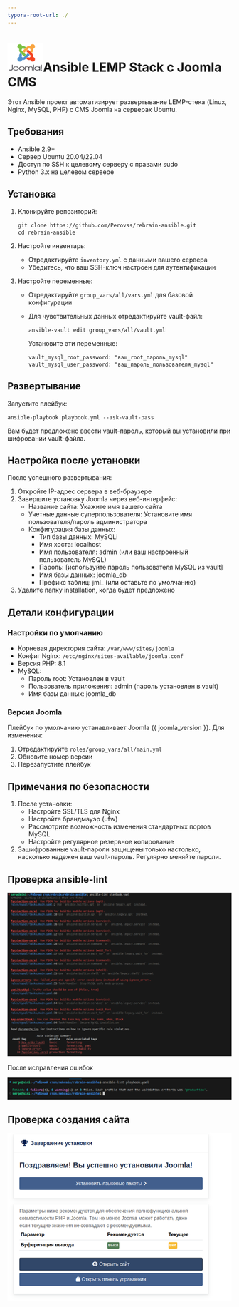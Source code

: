 ```yaml
---
typora-root-url: ./
---
```


# <img src="joomla.png" alt="joomla" width=80/>Ansible LEMP Stack с Joomla CMS

Этот Ansible проект автоматизирует развертывание LEMP-стека (Linux, Nginx, MySQL, PHP) с CMS Joomla на серверах Ubuntu.

## Требования

- Ansible 2.9+
- Сервер Ubuntu 20.04/22.04
- Доступ по SSH к целевому серверу с правами sudo
- Python 3.x на целевом сервере

## Установка

1. Клонируйте репозиторий:

   ```
   git clone https://github.com/Perovss/rebrain-ansible.git
   cd rebrain-ansible
   ```

2. Настройте инвентарь:

   - Отредактируйте `inventory.yml` с данными вашего сервера
   - Убедитесь, что ваш SSH-ключ настроен для аутентификации

3. Настройте переменные:

   - Отредактируйте `group_vars/all/vars.yml` для базовой конфигурации

   - Для чувствительных данных отредактируйте vault-файл:

     ```
     ansible-vault edit group_vars/all/vault.yml
     ```

     Установите эти переменные:

     ```
     vault_mysql_root_password: "ваш_root_пароль_mysql"
     vault_mysql_user_password: "ваш_пароль_пользователя_mysql"
     ```

   

## Развертывание

Запустите плейбук:

```
ansible-playbook playbook.yml --ask-vault-pass
```

Вам будет предложено ввести vault-пароль, который вы установили при шифровании vault-файла.

## Настройка после установки

После успешного развертывания:

1. Откройте IP-адрес сервера в веб-браузере
2. Завершите установку Joomla через веб-интерфейс:
   - Название сайта: Укажите имя вашего сайта
   - Учетные данные суперпользователя: Установите имя пользователя/пароль администратора
   - Конфигурация базы данных:
     - Тип базы данных: MySQLi
     - Имя хоста: localhost
     - Имя пользователя: admin (или ваш настроенный пользователь MySQL)
     - Пароль: [используйте пароль пользователя MySQL из vault]
     - Имя базы данных: joomla_db
     - Префикс таблиц: jml_ (или оставьте по умолчанию)
3. Удалите папку installation, когда будет предложено

## Детали конфигурации

### Настройки по умолчанию

- Корневая директория сайта: `/var/www/sites/joomla`
- Конфиг Nginx: `/etc/nginx/sites-available/joomla.conf`
- Версия PHP: 8.1
- MySQL:
  - Пароль root: Установлен в vault
  - Пользователь приложения: admin (пароль установлен в vault)
  - Имя базы данных: joomla_db

### Версия Joomla

Плейбук по умолчанию устанавливает Joomla {{ joomla_version }}. Для изменения:

1. Отредактируйте `roles/group_vars/all/main.yml`
2. Обновите номер версии
3. Перезапустите плейбук

## Примечания по безопасности

1. После установки:
   - Настройте SSL/TLS для Nginx
   - Настройте брандмауэр (ufw)
   - Рассмотрите возможность изменения стандартных портов MySQL
   - Настройте регулярное резервное копирование
2. Зашифрованные vault-пароли защищены только настолько, насколько надежен ваш vault-пароль. Регулярно меняйте пароли.

## Проверка ansible-lint

![](ansible_lint.png)

После исправления ошибок

![Проверка создания сайта](ansible_lint_finish.png)



## Проверка создания сайта

![](finish.png)